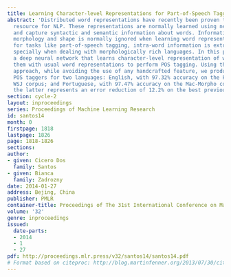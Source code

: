 ```yaml
---
title: Learning Character-level Representations for Part-of-Speech Tagging
abstract: 'Distributed word representations have recently been proven to be an invaluable
  resource for NLP. These representations are normally learned using neural networks
  and capture syntactic and semantic information about words. Information about word
  morphology and shape is normally ignored when learning word representations. However,
  for tasks like part-of-speech tagging, intra-word information is extremely useful,
  specially when dealing with morphologically rich languages. In this paper, we propose
  a deep neural network that learns character-level representation of words and associate
  them with usual word representations to perform POS tagging. Using the proposed
  approach, while avoiding the use of any handcrafted feature, we produce state-of-the-art
  POS taggers for two languages: English, with 97.32% accuracy on the Penn Treebank
  WSJ corpus; and Portuguese, with 97.47% accuracy on the Mac-Morpho corpus, where
  the latter represents an error reduction of 12.2% on the best previous known result.'
section: cycle-2
layout: inproceedings
series: Proceedings of Machine Learning Research
id: santos14
month: 0
firstpage: 1818
lastpage: 1826
page: 1818-1826
sections: 
author:
- given: Cicero Dos
  family: Santos
- given: Bianca
  family: Zadrozny
date: 2014-01-27
address: Bejing, China
publisher: PMLR
container-title: Proceedings of The 31st International Conference on Machine Learning
volume: '32'
genre: inproceedings
issued:
  date-parts:
  - 2014
  - 1
  - 27
pdf: http://proceedings.mlr.press/v32/santos14/santos14.pdf
# Format based on citeproc: http://blog.martinfenner.org/2013/07/30/citeproc-yaml-for-bibliographies/
---
```


